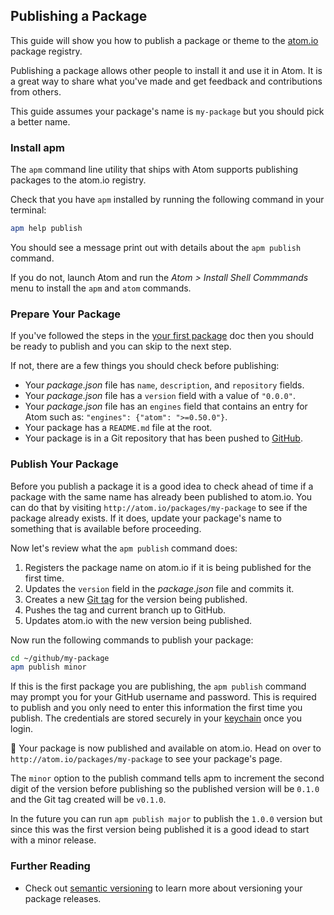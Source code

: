 ## Publishing a Package

This guide will show you how to publish a package or theme to the
[atom.io][atomio] package registry.

Publishing a package allows other people to install it and use it in Atom.  It
is a great way to share what you've made and get feedback and contributions from
others.

This guide assumes your package's name is `my-package` but you should pick a
better name.

### Install apm

The `apm` command line utility that ships with Atom supports publishing packages
to the atom.io registry.

Check that you have `apm` installed by running the following command in your
terminal:

```sh
apm help publish
```

You should see a message print out with details about the `apm publish` command.

If you do not, launch Atom and run the _Atom > Install Shell Commmands_ menu
to install the `apm` and `atom` commands.

### Prepare Your Package

If you've followed the steps in the [your first package][your-first-package]
doc then you should be ready to publish and you can skip to the next step.

If not, there are a few things you should check before publishing:

  * Your *package.json* file has `name`, `description`, and `repository` fields.
  * Your *package.json* file has a `version` field with a value of  `"0.0.0"`.
  * Your *package.json* file has an `engines` field that contains an entry
    for Atom such as: `"engines": {"atom": ">=0.50.0"}`.
  * Your package has a `README.md` file at the root.
  * Your package is in a Git repository that has been pushed to
    [GitHub][github].
  
### Publish Your Package

Before you publish a package it is a good idea to check ahead of time if
a package with the same name has already been published to atom.io. You can do
that by visiting `http://atom.io/packages/my-package` to see if the package
already exists. If it does, update your package's name to something that is
available before proceeding.

Now let's review what the `apm publish` command does:

  1. Registers the package name on atom.io if it is being published for the
     first time.
  2. Updates the `version` field in the *package.json* file and commits it.
  3. Creates a new [Git tag][git-tag] for the version being published.
  4. Pushes the tag and current branch up to GitHub.
  5. Updates atom.io with the new version being published.
  
Now run the following commands to publish your package:

```sh
cd ~/github/my-package
apm publish minor
```

If this is the first package you are publishing, the `apm publish` command may
prompt you for your GitHub username and password. This is required to publish
and you only need to enter this information the first time you publish. The
credentials are stored securely in your [keychain][keychain] once you login.

:tada: Your package is now published and available on atom.io. Head on over to
`http://atom.io/packages/my-package` to see your package's page.

The `minor` option to the publish command tells apm to increment the second
digit of the version before publishing so the published version will be `0.1.0`
and the Git tag created will be `v0.1.0`.

In the future you can run `apm publish major` to publish the `1.0.0` version but
since this was the first version being published it is a good idead to start
with a minor release.

### Further Reading

 * Check out [semantic versioning][semver] to learn more about versioning your
   package releases.

[atomio]: https://atom.io
[github]: https://github.com
[git-tag]: http://git-scm.com/book/en/Git-Basics-Tagging
[keychain]: http://en.wikipedia.org/wiki/Keychain_(Apple)
[semver]: http://semver.org
[your-first-package]: your-first-package.html
